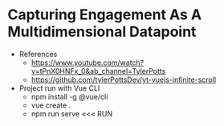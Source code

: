 # Capturing Engagement As A Multidimensional Datapoint

- References
  - https://www.youtube.com/watch?v=tPnX0HNFx_0&ab_channel=TylerPotts
  - https://github.com/tylerPottsDev/yt-vuejs-infinite-scroll
- Project run with Vue CLI
  - npm install -g @vue/cli
  - vue create .
  - npm run serve <<< RUN

